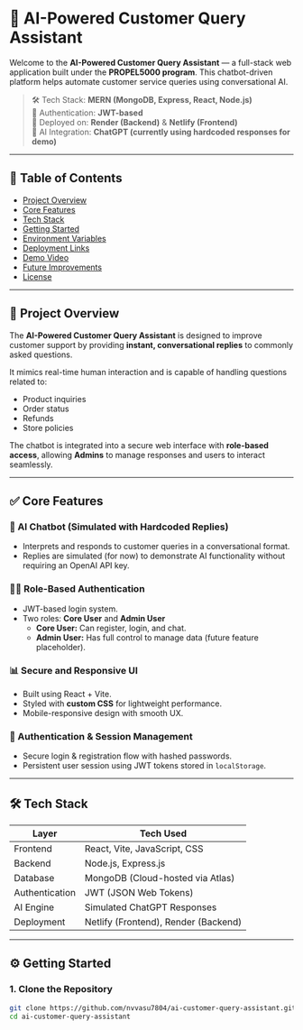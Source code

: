 # 🧠 AI-Powered Customer Query Assistant

Welcome to the **AI-Powered Customer Query Assistant** — a full-stack web application built under the **PROPEL5000 program**. This chatbot-driven platform helps automate customer service queries using conversational AI.

> 🛠️ Tech Stack: **MERN (MongoDB, Express, React, Node.js)**  
> 🔐 Authentication: **JWT-based**  
> 📡 Deployed on: **Render (Backend)** & **Netlify (Frontend)**  
> 🧠 AI Integration: **ChatGPT (currently using hardcoded responses for demo)**

---

## 📌 Table of Contents

- [Project Overview](#project-overview)
- [Core Features](#core-features)
- [Tech Stack](#tech-stack)
- [Getting Started](#getting-started)
- [Environment Variables](#environment-variables)
- [Deployment Links](#deployment-links)
- [Demo Video](#demo-video)
- [Future Improvements](#future-improvements)
- [License](#license)

---

## 🚀 Project Overview

The **AI-Powered Customer Query Assistant** is designed to improve customer support by providing **instant, conversational replies** to commonly asked questions.

It mimics real-time human interaction and is capable of handling questions related to:
- Product inquiries
- Order status
- Refunds
- Store policies

The chatbot is integrated into a secure web interface with **role-based access**, allowing **Admins** to manage responses and users to interact seamlessly.

---

## ✅ Core Features

### 💬 AI Chatbot (Simulated with Hardcoded Replies)
- Interprets and responds to customer queries in a conversational format.
- Replies are simulated (for now) to demonstrate AI functionality without requiring an OpenAI API key.

### 🧑‍💼 Role-Based Authentication
- JWT-based login system.
- Two roles: **Core User** and **Admin User**
  - **Core User:** Can register, login, and chat.
  - **Admin User:** Has full control to manage data (future feature placeholder).

### 📊 Secure and Responsive UI
- Built using React + Vite.
- Styled with **custom CSS** for lightweight performance.
- Mobile-responsive design with smooth UX.

### 🔐 Authentication & Session Management
- Secure login & registration flow with hashed passwords.
- Persistent user session using JWT tokens stored in `localStorage`.

---

## 🛠️ Tech Stack

| Layer        | Tech Used                         |
|--------------|-----------------------------------|
| Frontend     | React, Vite, JavaScript, CSS      |
| Backend      | Node.js, Express.js               |
| Database     | MongoDB (Cloud-hosted via Atlas)  |
| Authentication | JWT (JSON Web Tokens)           |
| AI Engine    | Simulated ChatGPT Responses       |
| Deployment   | Netlify (Frontend), Render (Backend) |

---

## ⚙️ Getting Started

### 1. Clone the Repository

```bash
git clone https://github.com/nvvasu7804/ai-customer-query-assistant.git
cd ai-customer-query-assistant
